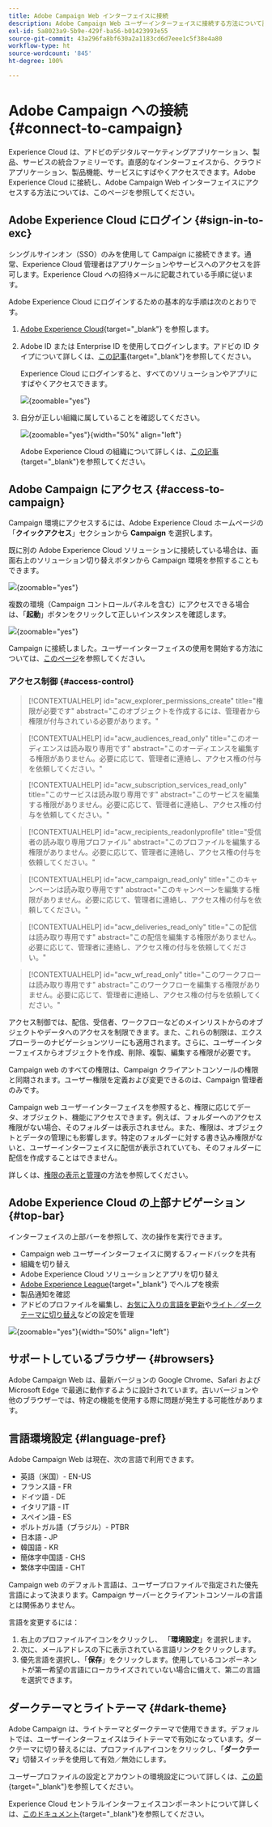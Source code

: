 ```yaml
---
title: Adobe Campaign Web インターフェイスに接続
description: Adobe Campaign Web ユーザーインターフェイスに接続する方法について説明します
exl-id: 5a8023a9-5b9e-429f-ba56-b01423993e55
source-git-commit: 43a296fa8bf630a2a1183cd6d7eee1c5f38e4a80
workflow-type: ht
source-wordcount: '845'
ht-degree: 100%

---
```


# Adobe Campaign への接続 {#connect-to-campaign}

Experience Cloud は、アドビのデジタルマーケティングアプリケーション、製品、サービスの統合ファミリーです。直感的なインターフェイスから、クラウドアプリケーション、製品機能、サービスにすばやくアクセスできます。Adobe Experience Cloud に接続し、Adobe Campaign Web インターフェイスにアクセスする方法については、このページを参照してください。

## Adobe Experience Cloud にログイン {#sign-in-to-exc}

シングルサインオン（SSO）のみを使用して Campaign に接続できます。通常、Experience Cloud 管理者はアプリケーションやサービスへのアクセスを許可します。Experience Cloud への招待メールに記載されている手順に従います。

Adobe Experience Cloud にログインするための基本的な手順は次のとおりです。

1. [Adobe Experience Cloud](https://experience.adobe.com/){target="_blank"} を参照します。

1. Adobe ID または Enterprise ID を使用してログインします。アドビの ID タイプについて詳しくは、[この記事](https://helpx.adobe.com/jp/enterprise/using/identity.html){target="_blank"}を参照してください。

   Experience Cloud にログインすると、すべてのソリューションやアプリにすばやくアクセスできます。

   ![](assets/exc-home.png){zoomable="yes"}

1. 自分が正しい組織に属していることを確認してください。

   ![](assets/exc-orgs.png){zoomable="yes"}{width="50%" align="left"}

   Adobe Experience Cloud の組織について詳しくは、[この記事](https://experienceleague.adobe.com/docs/core-services/interface/administration/organizations.html?lang=ja){target="_blank"}を参照してください。


## Adobe Campaign にアクセス {#access-to-campaign}

Campaign 環境にアクセスするには、Adobe Experience Cloud ホームページの「**クイックアクセス**」セクションから **Campaign** を選択します。

既に別の Adobe Experience Cloud ソリューションに接続している場合は、画面右上のソリューション切り替えボタンから Campaign 環境を参照することもできます。

![](assets/solution-switcher.png){zoomable="yes"}

複数の環境（Campaign コントロールパネルを含む）にアクセスできる場合は、「**起動**」ボタンをクリックして正しいインスタンスを確認します。

![](assets/launch-campaign.png){zoomable="yes"}

Campaign に接続しました。ユーザーインターフェイスの使用を開始する方法については、[このページ](user-interface.md)を参照してください。

### アクセス制御 {#access-control}

>[!CONTEXTUALHELP]
>id="acw_explorer_permissions_create"
>title="権限が必要です"
>abstract="このオブジェクトを作成するには、管理者から権限が付与されている必要があります。"

>[!CONTEXTUALHELP]
>id="acw_audiences_read_only"
>title="このオーディエンスは読み取り専用です"
>abstract="このオーディエンスを編集する権限がありません。必要に応じて、管理者に連絡し、アクセス権の付与を依頼してください。"

>[!CONTEXTUALHELP]
>id="acw_subscription_services_read_only"
>title="このサービスは読み取り専用です"
>abstract="このサービスを編集する権限がありません。必要に応じて、管理者に連絡し、アクセス権の付与を依頼してください。"

>[!CONTEXTUALHELP]
>id="acw_recipients_readonlyprofile"
>title="受信者の読み取り専用プロファイル"
>abstract="このプロファイルを編集する権限がありません。必要に応じて、管理者に連絡し、アクセス権の付与を依頼してください。"

>[!CONTEXTUALHELP]
>id="acw_campaign_read_only"
>title="このキャンペーンは読み取り専用です"
>abstract="このキャンペーンを編集する権限がありません。必要に応じて、管理者に連絡し、アクセス権の付与を依頼してください。"

>[!CONTEXTUALHELP]
>id="acw_deliveries_read_only"
>title="この配信は読み取り専用です"
>abstract="この配信を編集する権限がありません。必要に応じて、管理者に連絡し、アクセス権の付与を依頼してください。"

>[!CONTEXTUALHELP]
>id="acw_wf_read_only"
>title="このワークフローは読み取り専用です"
>abstract="このワークフローを編集する権限がありません。必要に応じて、管理者に連絡し、アクセス権の付与を依頼してください。"

アクセス制御では、配信、受信者、ワークフローなどのメインリストからのオブジェクトやデータへのアクセスを制限できます。また、これらの制限は、エクスプローラーのナビゲーションツリーにも適用されます。さらに、ユーザーインターフェイスからオブジェクトを作成、削除、複製、編集する権限が必要です。

Campaign web のすべての権限は、Campaign クライアントコンソールの権限と同期されます。ユーザー権限を定義および変更できるのは、Campaign 管理者のみです。

Campaign web ユーザーインターフェイスを参照すると、権限に応じてデータ、オブジェクト、機能にアクセスできます。例えば、フォルダーへのアクセス権限がない場合、そのフォルダーは表示されません。また、権限は、オブジェクトとデータの管理にも影響します。特定のフォルダーに対する書き込み権限がないと、ユーザーインターフェイスに配信が表示されていても、そのフォルダーに配信を作成することはできません。

詳しくは、[権限の表示と管理](permissions.md)の方法を参照してください。

## Adobe Experience Cloud の上部ナビゲーション {#top-bar}

インターフェイスの上部バーを参照して、次の操作を実行できます。

* Campaign web ユーザーインターフェイスに関するフィードバックを共有
* 組織を切り替え
* Adobe Experience Cloud ソリューションとアプリを切り替え
* [Adobe Experience League](https://experienceleague.adobe.com/docs/?lang=ja){target="_blank"} でヘルプを検索
* 製品通知を確認
* アドビのプロファイルを編集し、[お気に入りの言語を更新](#language-pref)や[ライト／ダークテーマに切り替え](#dark-theme)などの設定を管理

![](assets/do-not-localize/unified-shell.png){zoomable="yes"}{width="50%" align="left"}

## サポートしているブラウザー {#browsers}

Adobe Campaign Web は、最新バージョンの Google Chrome、Safari および Microsoft Edge で最適に動作するように設計されています。古いバージョンや他のブラウザーでは、特定の機能を使用する際に問題が発生する可能性があります。

## 言語環境設定 {#language-pref}

Adobe Campaign Web は現在、次の言語で利用できます。

* 英語（米国）- EN-US
* フランス語 - FR
* ドイツ語 - DE
* イタリア語 - IT
* スペイン語 - ES
* ポルトガル語（ブラジル）- PTBR
* 日本語 - JP
* 韓国語 - KR
* 簡体字中国語 - CHS
* 繁体字中国語 - CHT


Campaign web のデフォルト言語は、ユーザープロファイルで指定された優先言語によって決まります。Campaign サーバーとクライアントコンソールの言語とは関係ありません。

言語を変更するには：

1. 右上のプロファイルアイコンをクリックし、 「**環境設定**」を選択します。
1. 次に、メールアドレスの下に表示されている言語リンクをクリックします。
1. 優先言語を選択し、「**保存**」をクリックします。使用しているコンポーネントが第一希望の言語にローカライズされていない場合に備えて、第二の言語を選択できます。

<!--
>[!CAUTION]
>
>If you plan to use [AI-powered contextual help](using-ai.md) capabilities, you must set your prefered language to English. Other languages are not supported.
>
-->

## ダークテーマとライトテーマ {#dark-theme}

Adobe Campaign は、ライトテーマとダークテーマで使用できます。デフォルトでは、ユーザーインターフェイスはライトテーマで有効になっています。ダークテーマに切り替えるには、プロファイルアイコンをクリックし、「**ダークテーマ**」切替スイッチを使用して有効／無効にします。

ユーザープロファイルの設定とアカウントの環境設定について詳しくは、[この節](https://experienceleague.adobe.com/docs/core-services/interface/experience-cloud.html?lang=ja#preferences){target="_blank"}を参照してください。

Experience Cloud セントラルインターフェイスコンポーネントについて詳しくは、[このドキュメント](https://experienceleague.adobe.com/docs/core-services/interface/experience-cloud.html?lang=ja){target="_blank"}を参照してください。
